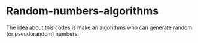 # Random-numbers-algorithms
The idea about this codes is make an algorithms who can generate random (or pseudorandom) numbers.
